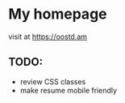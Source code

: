 My homepage
===========

visit at https://oostd.am

TODO:
-----

- review CSS classes
- make resume mobile friendly
